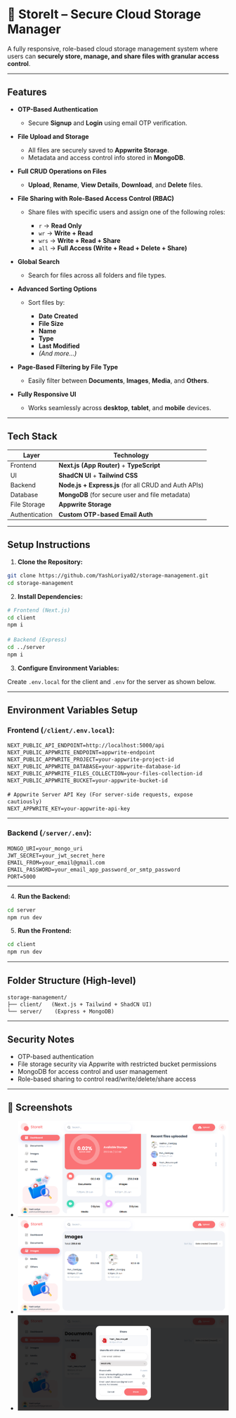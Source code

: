 # 📂 StoreIt – Secure Cloud Storage Manager

A fully responsive, role-based cloud storage management system where users can **securely store, manage, and share files with granular access control**.

---

##  Features

* **OTP-Based Authentication**

  * Secure **Signup** and **Login** using email OTP verification.

* **File Upload and Storage**

  * All files are securely saved to **Appwrite Storage**.
  * Metadata and access control info stored in **MongoDB**.

* **Full CRUD Operations on Files**

  * **Upload**, **Rename**, **View Details**, **Download**, and **Delete** files.

* **File Sharing with Role-Based Access Control (RBAC)**

  * Share files with specific users and assign one of the following roles:

    * `r` → **Read Only**
    * `wr` → **Write + Read**
    * `wrs` → **Write + Read + Share**
    * `all` → **Full Access (Write + Read + Delete + Share)**

* **Global Search**

  * Search for files across all folders and file types.

* **Advanced Sorting Options**

  * Sort files by:

    * **Date Created**
    * **File Size**
    * **Name**
    * **Type**
    * **Last Modified**
    * *(And more...)*

* **Page-Based Filtering by File Type**

  * Easily filter between **Documents**, **Images**, **Media**, and **Others**.

* **Fully Responsive UI**

  * Works seamlessly across **desktop**, **tablet**, and **mobile** devices.

---

##  Tech Stack

| Layer          | Technology                                            |
| -------------- | ----------------------------------------------------- |
| Frontend       | **Next.js (App Router)** + **TypeScript**             |
| UI             | **ShadCN UI** + **Tailwind CSS**                      |
| Backend        | **Node.js + Express.js** (for all CRUD and Auth APIs) |
| Database       | **MongoDB** (for secure user and file metadata)       |
| File Storage   | **Appwrite Storage**                                  |
| Authentication | **Custom OTP-based Email Auth**                       |

---

##  Setup Instructions

1. **Clone the Repository:**

```bash
git clone https://github.com/YashLoriya02/storage-management.git
cd storage-management
```

2. **Install Dependencies:**

```bash
# Frontend (Next.js)
cd client
npm i

# Backend (Express)
cd ../server
npm i
```

3. **Configure Environment Variables:**

Create `.env.local` for the client and `.env` for the server as shown below.

---

##  Environment Variables Setup

###  Frontend (`/client/.env.local`):

```env
NEXT_PUBLIC_API_ENDPOINT=http://localhost:5000/api
NEXT_PUBLIC_APPWRITE_ENDPOINT=appwrite-endpoint
NEXT_PUBLIC_APPWRITE_PROJECT=your-appwrite-project-id
NEXT_PUBLIC_APPWRITE_DATABASE=your-appwrite-database-id
NEXT_PUBLIC_APPWRITE_FILES_COLLECTION=your-files-collection-id
NEXT_PUBLIC_APPWRITE_BUCKET=your-appwrite-bucket-id

# Appwrite Server API Key (For server-side requests, expose cautiously)
NEXT_APPWRITE_KEY=your-appwrite-api-key
```

---

###  Backend (`/server/.env`):

```env
MONGO_URI=your_mongo_uri
JWT_SECRET=your_jwt_secret_here
EMAIL_FROM=your_email@gmail.com
EMAIL_PASSWORD=your_email_app_password_or_smtp_password
PORT=5000
```

---

4. **Run the Backend:**

```bash
cd server
npm run dev
```

5. **Run the Frontend:**

```bash
cd client
npm run dev
```

---

##  Folder Structure (High-level)

```
storage-management/
├── client/   (Next.js + Tailwind + ShadCN UI)
└── server/    (Express + MongoDB)
```

---

##  Security Notes

*  OTP-based authentication
*  File storage security via Appwrite with restricted bucket permissions
*  MongoDB for access control and user management
*  Role-based sharing to control read/write/delete/share access

---

##  📸 Screenshots

*  ![Home Page](image-1.png)
*  ![Images Section (Type based Filtering)](image-2.png)
*  ![Share File](image.png)
